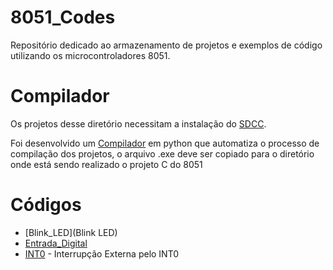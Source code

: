 # 8051_Codes
Repositório dedicado ao armazenamento de projetos e exemplos de código utilizando os microcontroladores 8051.

# Compilador
Os projetos desse diretório necessitam a instalação do [SDCC](https://sourceforge.net/projects/sdcc/files/). 

Foi desenvolvido um [Compilador](Compilador) em python que automatiza o processo de compilação dos projetos, o arquivo .exe deve ser copiado para o diretório onde está sendo realizado o projeto C do 8051

# Códigos
- [Blink_LED](Blink LED)
- [Entrada_Digital](Entrada_Digital)
- [INT0](INT0_Interrupcao_Externa) - Interrupção Externa pelo INT0

